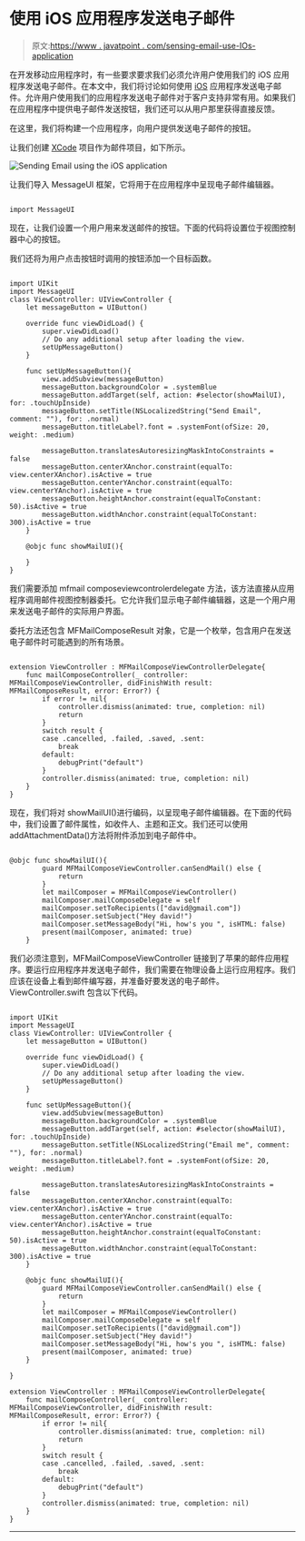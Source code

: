# 使用 iOS 应用程序发送电子邮件

> 原文:[https://www . javatpoint . com/sensing-email-use-IOs-application](https://www.javatpoint.com/sending-email-using-ios-application)

在开发移动应用程序时，有一些要求要求我们必须允许用户使用我们的 iOS 应用程序发送电子邮件。在本文中，我们将讨论如何使用 [iOS](https://www.javatpoint.com/ios-development-using-swift) 应用程序发送电子邮件。允许用户使用我们的应用程序发送电子邮件对于客户支持非常有用。如果我们在应用程序中提供电子邮件发送按钮，我们还可以从用户那里获得直接反馈。

在这里，我们将构建一个应用程序，向用户提供发送电子邮件的按钮。

让我们创建 [XCode](https://www.javatpoint.com/ios-introduction-to-xcode-ide) 项目作为邮件项目，如下所示。

![Sending Email using the iOS application](../Images/73cc2380aa087af6c3e7065579cd875e.png)

让我们导入 MessageUI 框架，它将用于在应用程序中呈现电子邮件编辑器。

```

import MessageUI

```

现在，让我们设置一个用户用来发送邮件的按钮。下面的代码将设置位于视图控制器中心的按钮。

我们还将为用户点击按钮时调用的按钮添加一个目标函数。

```

import UIKit
import MessageUI
class ViewController: UIViewController {
    let messageButton = UIButton()

    override func viewDidLoad() {
        super.viewDidLoad()
        // Do any additional setup after loading the view.
        setUpMessageButton()
    }

    func setUpMessageButton(){
        view.addSubview(messageButton)
        messageButton.backgroundColor = .systemBlue
        messageButton.addTarget(self, action: #selector(showMailUI), for: .touchUpInside)
        messageButton.setTitle(NSLocalizedString("Send Email", comment: ""), for: .normal)
        messageButton.titleLabel?.font = .systemFont(ofSize: 20, weight: .medium)

        messageButton.translatesAutoresizingMaskIntoConstraints = false
        messageButton.centerXAnchor.constraint(equalTo: view.centerXAnchor).isActive = true
        messageButton.centerYAnchor.constraint(equalTo: view.centerYAnchor).isActive = true
        messageButton.heightAnchor.constraint(equalToConstant: 50).isActive = true
        messageButton.widthAnchor.constraint(equalToConstant: 300).isActive = true
    }

    @objc func showMailUI(){

    }
}

```

我们需要添加 mfmail composeviewcontrolerdelegate 方法，该方法直接从应用程序调用邮件视图控制器委托。它允许我们显示电子邮件编辑器，这是一个用户用来发送电子邮件的实际用户界面。

委托方法还包含 MFMailComposeResult 对象，它是一个枚举，包含用户在发送电子邮件时可能遇到的所有场景。

```

extension ViewController : MFMailComposeViewControllerDelegate{
    func mailComposeController(_ controller: MFMailComposeViewController, didFinishWith result: MFMailComposeResult, error: Error?) {
        if error != nil{
            controller.dismiss(animated: true, completion: nil)
            return
        }
        switch result {
        case .cancelled, .failed, .saved, .sent:
            break
        default:
            debugPrint("default")
        }
        controller.dismiss(animated: true, completion: nil)
    }
}

```

现在，我们将对 showMailUI()进行编码，以呈现电子邮件编辑器。在下面的代码中，我们设置了邮件属性，如收件人、主题和正文。我们还可以使用 addAttachmentData()方法将附件添加到电子邮件中。

```

@objc func showMailUI(){
        guard MFMailComposeViewController.canSendMail() else {
            return
        }
        let mailComposer = MFMailComposeViewController()
        mailComposer.mailComposeDelegate = self
        mailComposer.setToRecipients(["david@gmail.com"])
        mailComposer.setSubject("Hey david!")
        mailComposer.setMessageBody("Hi, how's you ", isHTML: false)
        present(mailComposer, animated: true)
    }

```

我们必须注意到，MFMailComposeViewController 链接到了苹果的邮件应用程序。要运行应用程序并发送电子邮件，我们需要在物理设备上运行应用程序。我们应该在设备上看到邮件编写器，并准备好要发送的电子邮件。ViewController.swift 包含以下代码。

```

import UIKit
import MessageUI
class ViewController: UIViewController {
    let messageButton = UIButton()

    override func viewDidLoad() {
        super.viewDidLoad()
        // Do any additional setup after loading the view.
        setUpMessageButton()
    }

    func setUpMessageButton(){
        view.addSubview(messageButton)
        messageButton.backgroundColor = .systemBlue
        messageButton.addTarget(self, action: #selector(showMailUI), for: .touchUpInside)
        messageButton.setTitle(NSLocalizedString("Email me", comment: ""), for: .normal)
        messageButton.titleLabel?.font = .systemFont(ofSize: 20, weight: .medium)

        messageButton.translatesAutoresizingMaskIntoConstraints = false
        messageButton.centerXAnchor.constraint(equalTo: view.centerXAnchor).isActive = true
        messageButton.centerYAnchor.constraint(equalTo: view.centerYAnchor).isActive = true
        messageButton.heightAnchor.constraint(equalToConstant: 50).isActive = true
        messageButton.widthAnchor.constraint(equalToConstant: 300).isActive = true
    }

    @objc func showMailUI(){
        guard MFMailComposeViewController.canSendMail() else {
            return
        }
        let mailComposer = MFMailComposeViewController()
        mailComposer.mailComposeDelegate = self
        mailComposer.setToRecipients(["david@gmail.com"])
        mailComposer.setSubject("Hey david!")
        mailComposer.setMessageBody("Hi, how's you ", isHTML: false)
        present(mailComposer, animated: true)
    }

}

extension ViewController : MFMailComposeViewControllerDelegate{
    func mailComposeController(_ controller: MFMailComposeViewController, didFinishWith result: MFMailComposeResult, error: Error?) {
        if error != nil{
            controller.dismiss(animated: true, completion: nil)
            return
        }
        switch result {
        case .cancelled, .failed, .saved, .sent:
            break
        default:
            debugPrint("default")
        }
        controller.dismiss(animated: true, completion: nil)
    }
}

```

* * *